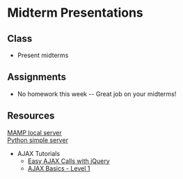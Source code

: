 # Midterm Presentations
## Class

* Present midterms

## Assignments

* No homework this week -- Great job on your midterms!


## Resources
[MAMP local server](https://www.mamp.info)  
[Python simple server](http://lifehacker.com/start-a-simple-web-server-from-any-directory-on-your-ma-496425450)
* AJAX Tutorials
	* [Easy AJAX Calls with jQuery](http://html.net/tutorials/javascript/lesson21.php)
	* [AJAX Basics - Level 1](https://www.codeschool.com/courses/jquery-the-return-flight)